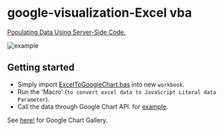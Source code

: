 # google-visualization-Excel vba

[Populating Data Using Server-Side Code.](https://developers.google.com/chart/interactive/docs/php_example)

![example](https://user-images.githubusercontent.com/24689541/32131458-a6918786-bbd8-11e7-80be-6b5d27b2a356.gif)

Getting started
---------------

- Simply import  [ExcelToGoogleChart.bas](https://github.com/yuriarfil/vba-google-chart/blob/master/ExcelToGoogleChart.bas) into new `workbook`.
- Run the 'Macro' (`to convert excel data to JavaScript Literal data Parameter`).
- Call the data through Google Chart API. for [example](https://github.com/yuriarfil/vba-google-chart/blob/master/rangefilter-chart.html).

See [here!](https://developers.google.com/chart/interactive/docs/gallery) for Google Chart Gallery.
